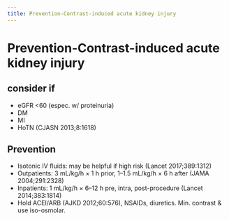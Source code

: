 ```yaml
---
title: Prevention-Contrast-induced acute kidney injury
---
```

# Prevention-Contrast-induced acute kidney injury

## consider if 
* eGFR <60 (espec. w/ proteinuria)
* DM 
* MI
* HoTN (CJASN 2013;8:1618)

## Prevention
* Isotonic IV fluids: may be helpful if high risk (Lancet 2017;389:1312)
* Outpatients: 3 mL/kg/h × 1 h prior, 1–1.5 mL/kg/h × 6 h after (JAMA 2004;291:2328)
* Inpatients: 1 mL/kg/h × 6–12 h pre, intra, post-procedure (Lancet 2014;383:1814)
* Hold ACEI/ARB (AJKD 2012;60:576), NSAIDs, diuretics. Min. contrast & use iso-osmolar.

